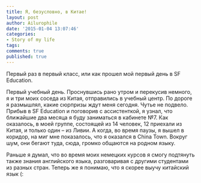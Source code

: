 ```yaml
---
title: Я, безусловно, в Китае!
layout: post
author: Ailurophile
date: '2015-01-04 13:07:46'
categories:
- Story of my life
tags:
comments: true
published: true
---
```


Первый раз в первый класс, или как прошел мой первый день в SF Education.
<!--more-->

Первый учебный день. Проснувшись рано утром и перекусив немного, я и три моих соседа из Китая, отправились в учебный центр. По дороге я размышлял, какие сюрпризы ждут меня сегодня. Чутье не подвело. Прибыв в SF Education и поговорив с ассистенткой, я узнал, что ближайшие два месяца я буду заниматься в кабинете №7. Как оказалось, в моей группе, состоящей из 14 человек, 12 приехали  из Китая, и только один – из Ливии. А когда, во время паузы, я вышел в коридор, на миг мне показалось, что я оказался в China Town. Вокруг шум, они бегают туда, сюда, громко общаются на родном языку.

Раньше я думал, что во время моих немецких курсов я смогу подтянуть также знания английского языка, разговаривая с другими студентами из разных стран. Теперь же я понимаю, что я скорее выучу китайский язык (:
